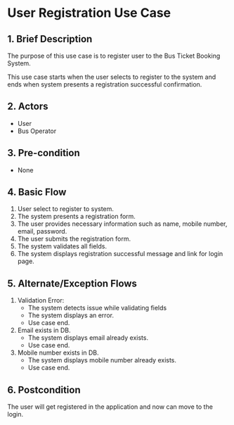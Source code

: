 # User Registration Use Case

## 1. Brief Description
The purpose of this use case is to register user to the Bus Ticket Booking System.

This use case starts when the user selects to register to the system and ends when system presents a registration successful confirmation.

## 2. Actors
- User
- Bus Operator

## 3. Pre-condition
- None

## 4. Basic Flow
1. User select to register to system.
2. The system presents a registration form.
3. The user provides necessary information such as name, mobile number, email, password.
4. The user submits the registration form.
5. The system validates all fields.
6. The system displays registration successful message and link for login page.

## 5. Alternate/Exception Flows
1. Validation Error:
    - The system detects issue while validating fields
    - The system displays an error.
    - Use case end.
2. Email exists in DB.
    - The system displays email already exists.
    - Use case end.
3. Mobile number exists in DB.
    - The system displays mobile number already exists.
    - Use case end.

## 6. Postcondition
The user will get registered in the application and now can move to the login.


